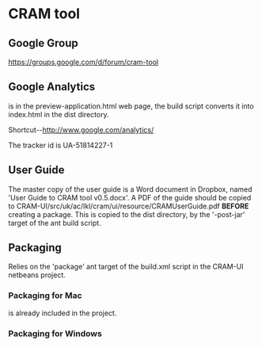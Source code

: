 # CRAM tool #

## Google Group ##
https://groups.google.com/d/forum/cram-tool

## Google Analytics ##
is in the preview-application.html web page, the build script converts it into index.html in the dist directory.

Shortcut--http://www.google.com/analytics/

The tracker id is UA-51814227-1

## User Guide ##
The master copy of the user guide is a Word document in Dropbox, named 'User Guide to CRAM tool v0.5.docx'. A PDF of the guide should be copied to CRAM-UI/src/uk/ac/lkl/cram/ui/resource/CRAMUserGuide.pdf **BEFORE** creating a package. This is copied to the dist directory, by the '-post-jar' target of the ant build script.

## Packaging ##
Relies on the 'package' ant target of the build.xml script in the CRAM-UI netbeans project.

### Packaging for Mac ###
is already included in the project.

### Packaging for Windows ###
relies on [launch4j](http://launch4j.sourceforge.net/). Edit the properties file 'launch4j.properties' (at the root of the netbeans project): change the value of the property 'launch4j.dir' and uncomment. The location should be the directory containing the launch4j files.

## Files to copy after packaging ##
Copy the following files from the 'dist' directory to the directory that corresponds to http://web.lkldev.ioe.ac.uk/cram/ (i.e. /var/www/cram)
  * CRAM Tool.exe
  * CRAM Tool.jar
  * CRAM Tool.zip <--this is the Mac application zipped for easier download
  * CRAMUserGuide.pdf
  * images/
  * css/
  * videos.html
  * index.html
  * Sample\_CRAM\_Modules.zip <--this zipped file contains the sample modules from the CRAM directory of Dropbox